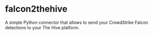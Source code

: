 # falcon2thehive

A simple Python connector that allows to send your CrowdStrike Falcon detections to your The Hive platform.
